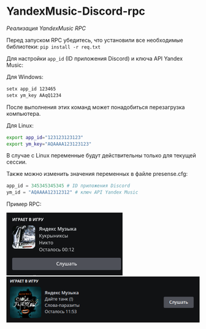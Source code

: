 # YandexMusic-Discord-rpc

*Реализация YandexMusic RPC*

Перед запуском RPC убедитесь, что установили все необходимые библиотеки:
`pip install -r req.txt`

Для настройки `app_id` (ID приложения Discord) и ключа API Yandex Music:

Для Windows:
```cmd
setx app_id 123465
setx ym_key AAqQ1234
```

После выполнения этих команд может понадобиться перезагрузка компьютера.

Для Linux:

```sh
export app_id="123123123123"
export ym_key="AQAAAA123123123"
```
В случае с Linux переменные будут действительны только для текущей сессии.

Также можно изменить значения переменных в файле presense.cfg:
```python
app_id = 345345345345 # ID приложения Discord
ym_id = "AQAAAA12312312" # ключ API Yandex Music
```

Пример RPC:

![RPC](images/example.png)
![RPC](images/example_2.png)
